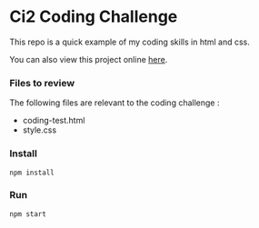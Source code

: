 # Ci2 Coding Challenge

This repo is a quick example of my coding skills in html and css.

You can also view this project online [here](ci2.mkhsu.com).

### Files to review

The following files are relevant to the coding challenge :

- coding-test.html
- style.css

### Install

```npm install```

### Run

```npm start```
